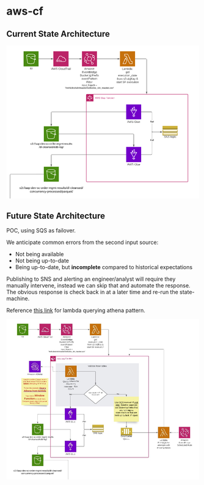 # aws-cf

## Current State Architecture

![Architecture for current state, using cloudtrail & eventbridge](/images/aws-cf-current-state-machine.png)




## Future State Architecture
POC, using SQS as failover. 

We anticipate common errors from the second input source:
- Not being available 
- Not being up-to-date 
- Being up-to-date, but **incomplete** compared to historical expectations

Publishing to SNS and alerting an engineer/analyst will require they manually intervene, instead we can skip that and automate the response. The obvious response is check back in at a later time and re-run the state-machine.

Reference [this link](https://catalog.us-east-1.prod.workshops.aws/workshops/44c91c21-a6a4-4b56-bd95-56bd443aa449/en-US/lab-guide/lambda) for lambda querying athena pattern.

![Architecture for future state using SQS as failover](/images/aws-cf-state-machine-future-state.jpg)